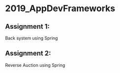 # 2019_AppDevFrameworks

## Assignment 1:
Back system using Spring

## Assignment 2:
Reverse Auction using Spring
